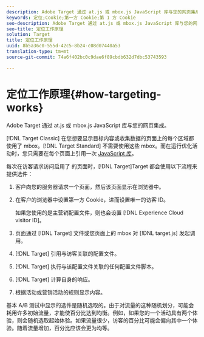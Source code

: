 ```yaml
---
description: Adobe Target 通过 at.js 或 mbox.js JavaScript 库与您的网页集成。
keywords: 定位;Cookie;第一方 Cookie;第 1 方 Cookie
seo-description: Adobe Target 通过 at.js 或 mbox.js JavaScript 库与您的网页集成。
seo-title: 定位工作原理
solution: Target
title: 定位工作原理
uuid: 8b5a36c0-555d-42c5-8b24-c08d07440a53
translation-type: tm+mt
source-git-commit: 74a6f402bc0c9dae6f89cbdb632d7dbc53743593

---
```



# 定位工作原理{#how-targeting-works}

Adobe Target 通过 at.js 或 mbox.js JavaScript 库与您的网页集成。

[!DNL Target Classic] 在您想要显示目标内容或收集数据的页面上的每个区域都使用了 mbox。[!DNL Target Standard] 不需要使用这些 mbox。而在运行优化活动时，您只需要在每个页面上引用一次 [JavaScript 库](../c-implementing-target/c-considerations-before-you-implement-target/target-implement.md#concept_60B748DE4293488F917E8F1FA4C7E9EB)。

每次在访客请求访问启用了 的页面时，[!DNL Target]Target 都会使用以下流程来提供选件：

1. 客户向您的服务器请求一个页面，然后该页面显示在浏览器中。
1. 在客户的浏览器中设置第一方 Cookie，进而设置唯一的访客 ID。

   如果您使用的是主营销配置文件，则也会设置 [!DNL Experience Cloud visitor ID]。

1. 页面通过 [!DNL Target] 文件或您页面上的 mbox 对 [!DNL target.js] 发起调用。
1. [!DNL Target] 引用与访客关联的配置文件。
1. [!DNL Target] 执行与该配置文件关联的任何配置文件脚本。
1. [!DNL Target] 计算自身的响应。
1. 根据活动或营销活动的规则显示内容。

基本 A/B 测试中显示的选件是随机选取的。由于对流量的这种随机划分，可能会耗用许多初始流量，才能使百分比达到均衡。例如，如果您的一个活动具有两个体验，则会随机选取起始体验。如果流量很少，访客的百分比可能会偏向其中一个体验。随着流量增加，百分比应该会更为均等。
